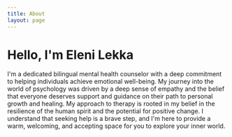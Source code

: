 ```yaml
---
title: About
layout: page
---
```


<div class="space-y-6">
  <h1 data-turn-exit data-turn-enter>
    Hello, I'm Eleni Lekka
  </h1>
  <p class="flex justify-center">
    I'm a dedicated bilingual mental health counselor with a deep commitment to helping individuals achieve emotional well-being. My journey into the world of psychology was driven by a deep sense of empathy and the belief that everyone deserves support and guidance on their path to personal growth and healing.
    My approach to therapy is rooted in my belief in the resilience of the human spirit and the potential for positive change. I understand that seeking help is a brave step, and I'm here to provide a warm, welcoming, and accepting space for you to explore your inner world.
  </p>
</div>
